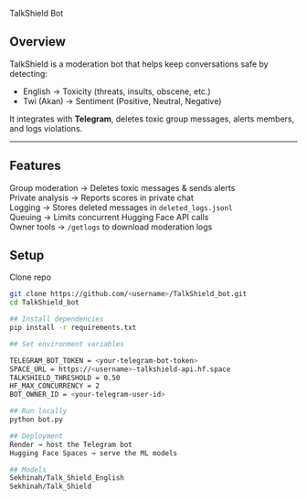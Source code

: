  TalkShield Bot

## Overview
TalkShield is a moderation bot that helps keep conversations safe by detecting:
- English → Toxicity (threats, insults, obscene, etc.)
- Twi (Akan) → Sentiment (Positive, Neutral, Negative)

It integrates with **Telegram**, deletes toxic group messages, alerts members, and logs violations.

---

## Features
  Group moderation → Deletes toxic messages & sends alerts  
  Private analysis → Reports scores in private chat  
  Logging → Stores deleted messages in `deleted_logs.jsonl`  
  Queuing → Limits concurrent Hugging Face API calls  
  Owner tools → `/getlogs` to download moderation logs  


 ## Setup
 Clone repo 
   ```bash
   git clone https://github.com/<username>/TalkShield_bot.git
   cd TalkShield_bot

## Install dependencies
pip install -r requirements.txt

## Set environment variables

TELEGRAM_BOT_TOKEN = <your-telegram-bot-token>
SPACE_URL = https://<username>-talkshield-api.hf.space
TALKSHIELD_THRESHOLD = 0.50
HF_MAX_CONCURRENCY = 2
BOT_OWNER_ID = <your-telegram-user-id>

## Run locally
python bot.py

## Deployment
Render → host the Telegram bot
Hugging Face Spaces → serve the ML models

## Models
Sekhinah/Talk_Shield_English
Sekhinah/Talk_Shield

